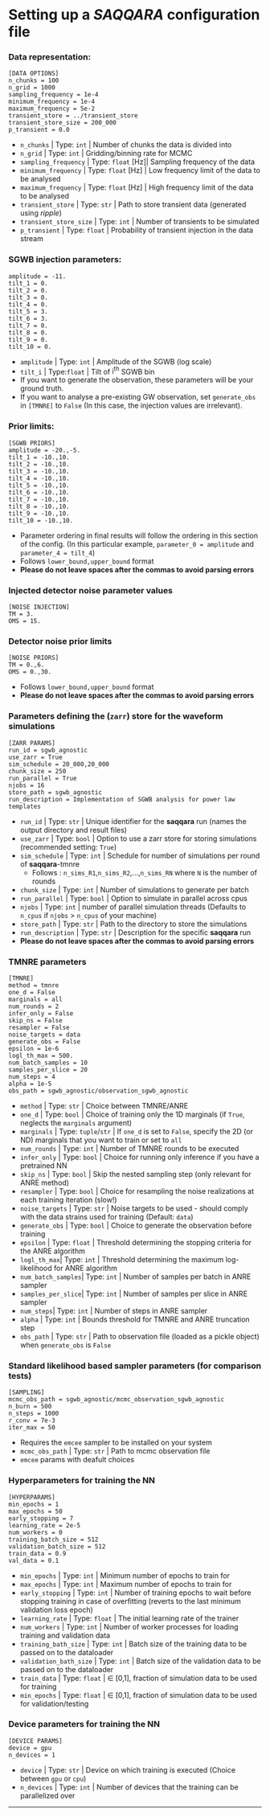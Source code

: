 # Setting up a *SAQQARA* configuration file

### **Data representation:** 
```
[DATA OPTIONS]
n_chunks = 100
n_grid = 1000
sampling_frequency = 1e-4
minimum_frequency = 1e-4
maximum_frequency = 5e-2
transient_store = ../transient_store
transient_store_size = 200_000
p_transient = 0.0
```
- `n_chunks` | Type: `int` | Number of chunks the data is divided into
- `n_grid` | Type: `int` | Gridding/binning rate for MCMC
- `sampling_frequency` | Type: `float` [Hz]| Sampling frequency of the data
- `minimum_frequency` | Type: `float` [Hz] | Low frequency limit of the data to be analysed
- `maximum_frequency` | Type: `float` [Hz] | High frequency limit of the data to be analysed
- `transient_store` | Type: `str` | Path to store transient data (generated using *ripple*)
- `transient_store_size` | Type: `int` | Number of transients to be simulated
- `p_transient` | Type: `float` | Probability of transient injection in the data stream

### **SGWB injection parameters:**
```
amplitude = -11.
tilt_1 = 0.
tilt_2 = 0.
tilt_3 = 0.
tilt_4 = 0.
tilt_5 = 3.
tilt_6 = 3.
tilt_7 = 0.
tilt_8 = 0.
tilt_9 = 0.
tilt_10 = 0.
```
- `amplitude` | Type: `int` | Amplitude of the SGWB (log scale)
- `tilt_i` | Type:`float` | Tilt of $\mathrm{i^{th}}$ SGWB bin
- If you want to generate the observation, these parameters will be your ground truth.
- If you want to analyse a pre-existing GW observation, set `generate_obs` in `[TMNRE]` to `False` (In this case, the injection values are irrelevant).
  
### **Prior limits:**
```
[SGWB PRIORS]
amplitude = -20.,-5.
tilt_1 = -10.,10.
tilt_2 = -10.,10.
tilt_3 = -10.,10.
tilt_4 = -10.,10.
tilt_5 = -10.,10.
tilt_6 = -10.,10.
tilt_7 = -10.,10.
tilt_8 = -10.,10.
tilt_9 = -10.,10.
tilt_10 = -10.,10.
```
- Parameter ordering in final results will follow the ordering in this section of the config. (In this particular example, `parameter_0 = amplitude` and `parameter_4 = tilt_4`)
- Follows `lower_bound,upper_bound` format
- **Please do not leave spaces after the commas to avoid parsing errors**

### **Injected detector noise parameter values**
```
[NOISE INJECTION]
TM = 3.
OMS = 15.
```

### **Detector noise prior limits**
```
[NOISE PRIORS]
TM = 0.,6.
OMS = 0.,30.
```
- Follows `lower_bound,upper_bound` format
- **Please do not leave spaces after the commas to avoid parsing errors**

### **Parameters defining the (`zarr`) store for the waveform simulations**
```
[ZARR PARAMS]
run_id = sgwb_agnostic
use_zarr = True
sim_schedule = 20_000,20_000
chunk_size = 250
run_parallel = True
njobs = 16
store_path = sgwb_agnostic
run_description = Implementation of SGWB analysis for power law templates
```
- `run_id` | Type: `str` | Unique identifier for the **saqqara** run (names the output directory and result files)
- `use_zarr` | Type: `bool` | Option to use a zarr store for storing simulations (recommended setting: `True`)
- `sim_schedule` | Type: `int` | Schedule for number of simulations per round of **saqqara**-tmnre 
    - Follows : `n_sims_R1`,`n_sims_R2`,...,`n_sims_RN` where `N` is the number of rounds
- `chunk_size` | Type: `int` | Number of simulations to generate per batch
- `run_parallel` | Type: `bool` | Option to simulate in parallel across cpus
- `njobs` | Type: `int` | number of parallel simulation threads (Defaults to `n_cpus` if `njobs` > `n_cpus` of your machine)
- `store_path` | Type: `str` | Path to the directory to store the simulations
- `run_description` | Type: `str` | Description for the specific **saqqara** run
- **Please do not leave spaces after the commas to avoid parsing errors**

### **TMNRE parameters**
```
[TMNRE]
method = tmnre
one_d = False
marginals = all
num_rounds = 2
infer_only = False
skip_ns = False
resampler = False
noise_targets = data
generate_obs = False
epsilon = 1e-6
logl_th_max = 500.
num_batch_samples = 10
samples_per_slice = 20
num_steps = 4
alpha = 1e-5
obs_path = sgwb_agnostic/observation_sgwb_agnostic
```
- `method` | Type: `str` | Choice between TMNRE/ANRE
- `one_d` | Type: `bool` | Choice of training only the 1D marginals (if `True`, neglects the `marginals` argument)
- `marginals` | Type: `tuple`/`str` | If `one_d` is set to `False`, specify the 2D (or ND) marginals that you want to train or set to `all`
- `num_rounds` | Type: `int` | Number of TMNRE rounds to be executed
- `infer_only` | Type: `bool` | Choice for running only inference if you have a pretrained NN
- `skip_ns` | Type: `bool` | Skip the nested sampling step (only relevant for ANRE method)
- `resampler` | Type: `bool` | Choice for resampling the noise realizations at each training iteration (slow!)
- `noise_targets` | Type: `str` | Noise targets to be used - should comply with the data strains used for training (Default: `data`)
- `generate_obs` | Type: `bool` | Choice to generate the observation before training
- `epsilon` | Type: `float` | Threshold determining the stopping criteria for the ANRE algorithm
- `logl_th_max`| Type: `int` | Threshold determining the maximum log-likelihood for ANRE algorithm
- `num_batch_samples`| Type: `int` | Number of samples per batch in ANRE sampler
- `samples_per_slice`| Type: `int` | Number of samples per slice in ANRE sampler
- `num_steps`| Type: `int` | Number of steps in ANRE sampler
- `alpha` | Type: `int` | Bounds threshold for TMNRE and ANRE truncation step
- `obs_path` | Type: `str` | Path to observation file (loaded as a pickle object) when `generate_obs` is `False`

### **Standard likelihood based sampler parameters (for comparison tests)**
```
[SAMPLING]
mcmc_obs_path = sgwb_agnostic/mcmc_observation_sgwb_agnostic
n_burn = 500
n_steps = 1000
r_conv = 7e-3
iter_max = 50
```
- Requires the `emcee` sampler to be installed on your system
- `mcmc_obs_path` | Type: `str` | Path to mcmc observation file
- `emcee` params with deafult choices
  
### **Hyperparameters for training the NN**
```
[HYPERPARAMS]
min_epochs = 1
max_epochs = 50
early_stopping = 7
learning_rate = 2e-5
num_workers = 0
training_batch_size = 512
validation_batch_size = 512
train_data = 0.9
val_data = 0.1
```
- `min_epochs` | Type: `int` | Minimum number of epochs to train for
- `max_epochs` | Type: `int` | Maximum number of epochs to train for
- `early_stopping` | Type: `int` | Number of training epochs to wait before stopping training in case of overfitting (reverts to the last minimum validation loss epoch)
- `learning_rate` | Type: `float` | The initial learning rate of the trainer
- `num_workers` | Type: `int` | Number of worker processes for loading training and validation data
- `training_bath_size` | Type: `int` | Batch size of the training data to be passed on to the dataloader
- `validation_bath_size` | Type: `int` | Batch size of the validation data to be passed on to the dataloader
- `train_data` | Type: `float` | $\in$ [0,1], fraction of simulation data to be used for training
- `min_epochs` | Type: `float` | $\in$ [0,1], fraction of simulation data to be used for validation/testing

### **Device parameters for training the NN**
```
[DEVICE PARAMS]
device = gpu
n_devices = 1
```
- `device` | Type: `str` | Device on which training is executed (Choice between `gpu` or `cpu`)
- `n_devices` | Type: `int` | Number of devices that the training can be parallelized over
---
